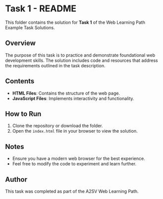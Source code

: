 # Task 1 - README

This folder contains the solution for **Task 1** of the Web Learning Path Example Task Solutions.

## Overview

The purpose of this task is to practice and demonstrate foundational web development skills. The solution includes code and resources that address the requirements outlined in the task description.

## Contents

- **HTML Files**: Contains the structure of the web page.
- **JavaScript Files**: Implements interactivity and functionality.

## How to Run

1. Clone the repository or download the folder.
2. Open the `index.html` file in your browser to view the solution.

## Notes

- Ensure you have a modern web browser for the best experience.
- Feel free to modify the code to experiment and learn further.

## Author

This task was completed as part of the A2SV Web Learning Path.
